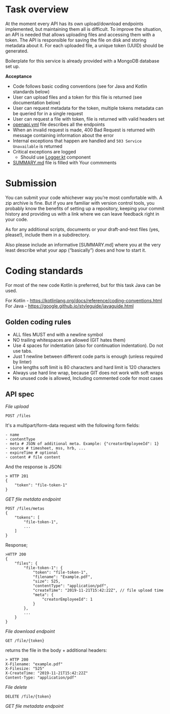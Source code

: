 # Task overview

At the moment every API has its own upload/download endpoints implemented, but maintaining them all is difficult.
To improve the situation, an API is needed that allows uploading files and accessing them with a token.
The API is responsible for saving the file on disk and storing metadata about it.
For each uploaded file, a unique token (UUID) should be generated.

Boilerplate for this service is already provided with a MongoDB database set up.

**Acceptance**
- Code follows basic coding conventions (see for Java and Kotlin standards below)
- User can upload files and a token for this file is returned (see documentation below)
- User can request metadata for the token, multiple tokens metadata can be queried for in a single request
- User can request a file with token, file is returned with valid headers set
- [openapi.yml](src/main/resources/public/docs/openapi.yml) file describes all the endpoints
- When an invalid request is made, 400 Bad Request is returned with message containing information about the error
- Internal exceptions that happen are handled and `503 Service Unavailable` is returned
- Critical exceptions are logged
  - Should use [Logger.kt](src/main/kotlin/com/hrblizz/fileapi/library/log/Logger.kt) component
- [SUMMARY.md](SUMMARY.md) file is filled with Your commments

# Submission

You can submit your code whichever way you’re most comfortable with. A zip archive is fine.
But if you are familiar with version control tools, you probably know the benefits of setting up a repository, keeping your commit history and providing us with a link where we can leave feedback right in your code.

As for any additional scripts, documents or your draft-and-test files (yes, please!), include them in a subdirectory.

Also please include an informative [SUMMARY.md] where you at the very least describe what your app (“basically”) does and how to start it.

# Coding standards

For most of the new code Kotlin is preferred, but for this task Java can be used.

For Kotlin - https://kotlinlang.org/docs/reference/coding-conventions.html
For Java - https://google.github.io/styleguide/javaguide.html

## Golden coding rules
- ALL files MUST end with a newline symbol
- NO trailing whitespaces are allowed (GIT hates them)
- Use 4 spaces for indentation (also for continuation indentation). Do not use tabs.
- Just 1 newline between different code parts is enough (unless required by linter)
- Line lengths soft limit is 80 characters and hard limit is 120 characters
- Always use hard line wrap, because GIT does not work with soft wraps
- No unused code is allowed, Including commented code for most cases

## API spec
*File upload*

    POST /files

It's a multipart/form-data request with the following form fields:

    - name
    - contentType
    - meta # JSON of additional meta. Example: {"creatorEmployeeId": 1}
    - source # timesheet, mss, hrb, ...
    - expireTime # optional
    - content # file content

And the response is JSON:

    > HTTP 201
    {
        "token": "file-token-1"
    }

*GET file metdata endpoint*

    POST /files/metas
    {
        "tokens": [
            "file-token-1",
            ...
        ]
    }

Response;

    >HTTP 200
    {
        "files": {
            "file-token-1": {
                "token": "file-token-1",
                "filename": "Example.pdf",
                "size": 525,
                "contentType": "application/pdf",
                "createTime": "2019-11-21T15:42:22Z", // file upload time
                "meta": {
                    "creatorEmployeeId": 1
                }
            },
            ...
        }
    }

*File download endpoint*

    GET /file/{token}

returns the file in the body + additional headers:

    > HTTP 200
    X-Filename: "example.pdf"
    X-Filesize: "525"
    X-CreateTime: "2019-11-21T15:42:22Z"
    Content-Type: "application/pdf"

*File delete*

    DELETE /file/{token}

*GET file metadata endpoint*
